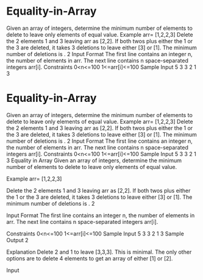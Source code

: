 # Equality-in-Array
Given an array of integers, determine the minimum number of elements to delete to leave only elements of equal value.  Example arr= [1,2,2,3]  Delete the 2 elements 1 and 3 leaving arr as [2,2]. If both twos plus either the 1 or the 3 are deleted, it takes 3 deletions to leave either [3] or [1]. The minimum number of deletions is . 2  Input Format The first line contains an integer n, the number of elements in arr. The next line contains n space-separated integers arr[i].  Constraints 0&lt;n&lt;=100 1&lt;=arr[i]&lt;=100 Sample Input 5 3 3 2 1 3
# Equality-in-Array
Given an array of integers, determine the minimum number of elements to delete to leave only elements of equal value.  Example arr= [1,2,2,3]  Delete the 2 elements 1 and 3 leaving arr as [2,2]. If both twos plus either the 1 or the 3 are deleted, it takes 3 deletions to leave either [3] or [1]. The minimum number of deletions is . 2  Input Format The first line contains an integer n, the number of elements in arr. The next line contains n space-separated integers arr[i].  Constraints 0&lt;n&lt;=100 1&lt;=arr[i]&lt;=100 Sample Input 5 3 3 2 1 3
Equality in Array
Given an array of integers, determine the minimum number of elements to delete to leave only elements of equal value.

Example
arr= [1,2,2,3]

Delete the 2 elements 1 and 3 leaving arr as [2,2]. If both twos plus either the 1 or the 3 are deleted, it takes 3 deletions to leave either [3] or [1]. The minimum number of deletions is . 2

Input Format
The first line contains an integer n, the number of elements in arr. The next line contains n space-separated integers arr[i].

Constraints
0<n<=100
1<=arr[i]<=100
Sample Input
5
3 3 2 1 3
Sample Output
2

Explanation
Delete 2 and 1 to leave [3,3,3]. This is minimal. The only other options are to delete 4 elements to get an array of either [1] or [2].


Input
